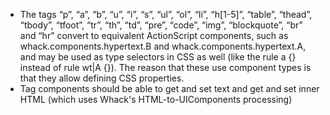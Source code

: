 - The tags “p”, “a”, “b”, “u”, “i”, “s”, “ul”, “ol”, “li”, “h[1-5]”, “table”, “thead”, “tbody”, “tfoot”, “tr”, “th”, “td”, “pre”, “code”, “img”, “blockquote”, “br” and “hr” convert to equivalent ActionScript components, such as whack.components.hypertext.B and whack.components.hypertext.A, and may be used as type selectors in CSS as well (like the rule a {} instead of rule wt|A {}). The reason that these use component types is that they allow defining CSS properties.
- Tag components should be able to get and set text and get and set inner HTML (which uses Whack's HTML-to-UIComponents processing)
